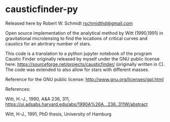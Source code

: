 # causticfinder-py

Released here by Robert W. Schmidt rschmidthd@gmail.com

Open source implementation of the analytical method by Witt (1990,1991) in gravitational microlensing to
find the locations of critical curves and caustics for an abritrary number of stars.

This code is a translation to a python jupyter notebook of the program Caustic Finder originally released by myself
under the GNU public license here: https://sourceforge.net/projects/causticfinder/ (originally written in C).
The code was extended to also allow for stars with different masses.

Reference for the GNU public license: http://www.gnu.org/licenses/gpl.html


References:

Witt, H.-J., 1990, A&A 236, 311, https://ui.adsabs.harvard.edu/abs/1990A%26A...236..311W/abstract

Witt, H-J., 1991, PhD thesis, University of Hamburg
